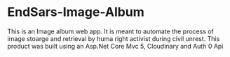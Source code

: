 # EndSars-Image-Album
This is an Image album web app. It is meant to automate the process of image stoarge and retrieval by huma right activist during civil unrest.  This product was built using an Asp.Net Core Mvc 5, Cloudinary and Auth 0 Api
